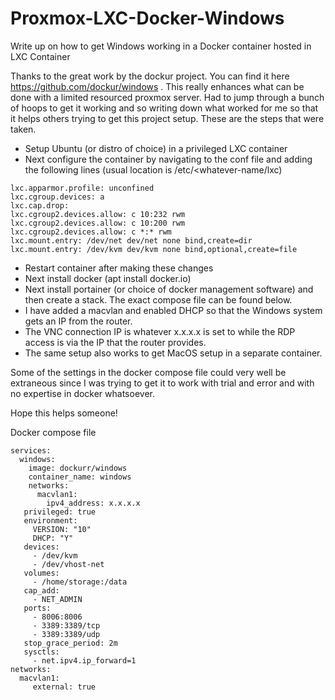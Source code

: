 # Proxmox-LXC-Docker-Windows
Write up on how to get Windows working in a Docker container hosted in LXC Container

Thanks to the great work by the dockur project. You can find it here https://github.com/dockur/windows . This really enhances what can be done with a limited resourced proxmox server. Had to jump through a bunch of hoops to get it working and so writing down what worked for me so that it helps others trying to get this project setup. These are the steps that were taken.

- Setup Ubuntu (or distro of choice) in a privileged LXC container
- Next configure the container by navigating to the conf file and adding the following lines (usual location is /etc/<whatever-name/lxc)

```
lxc.apparmor.profile: unconfined
lxc.cgroup.devices: a
lxc.cap.drop: 
lxc.cgroup2.devices.allow: c 10:232 rwm
lxc.cgroup2.devices.allow: c 10:200 rwm
lxc.cgroup2.devices.allow: c *:* rwm
lxc.mount.entry: /dev/net dev/net none bind,create=dir
lxc.mount.entry: /dev/kvm dev/kvm none bind,optional,create=file
```

- Restart container after making these changes
- Next install docker (apt install docker.io)
- Next install portainer (or choice of docker management software) and then create a stack. The exact compose file can be found below.
- I have added a macvlan and enabled DHCP so that the Windows system gets an IP from the router.
- The VNC connection IP is whatever x.x.x.x is set to while the RDP access is via the IP that the router provides.
- The same setup also works to get MacOS setup in a separate container.

Some of the settings in the docker compose file could very well be extraneous since I was trying to get it to work with trial and error and with no expertise in docker whatsoever.

Hope this helps someone!

Docker compose file

```
services:
  windows:
    image: dockurr/windows
    container_name: windows
    networks:
      macvlan1:
        ipv4_address: x.x.x.x
   privileged: true
   environment:
     VERSION: "10"
     DHCP: "Y"
   devices:
     - /dev/kvm
     - /dev/vhost-net
   volumes:
     - /home/storage:/data
   cap_add:
     - NET_ADMIN
   ports:
     - 8006:8006
     - 3389:3389/tcp
     - 3389:3389/udp
   stop_grace_period: 2m
   sysctls:
     - net.ipv4.ip_forward=1
networks:
  macvlan1:
     external: true
```
